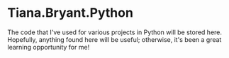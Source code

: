 # Tiana.Bryant.Python
The code that I've used for various projects in Python will be stored here. 
Hopefully, anything found here will be useful; otherwise, it's been a great learning opportunity for me!
